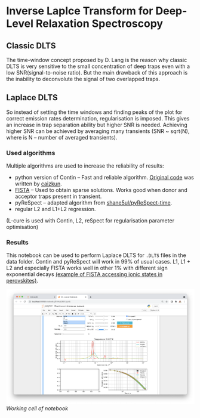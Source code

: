 # Inverse Laplce Transform for Deep-Level Relaxation Spectroscopy

## Classic DLTS
The time-window concept proposed by D. Lang is the reason why classic DLTS is very sensitive to the small concentration of deep traps even with a low SNR(signal-to-noise ratio). But the main drawback of this approach is the inability to deconvolute the signal of two overlapped traps. 

## Laplace DLTS
So instead of setting the time windows and finding peaks of the plot for correct emission rates determination, regularisation is imposed. This gives an increase in trap separation ability but higher SNR is needed. Achieving higher SNR can be achieved by averaging many transients (SNR ~ sqrt(N), where is N – number of averaged transients).

### Used algorithms
Multiple algorithms are used to increase the reliability of results:
* python version of Contin – Fast and reliable algorithm. [Original code](https://github.com/caizkun/pyilt) was written by [caizkun](https://github.com/caizkun). 
* [FISTA](https://github.com/JeanKossaifi/FISTA) – Used to obtain sparse solutions. Works good when donor and acceptor traps present in transient. 
* pyReSpect – adapted algorithm from [shane5ul/pyReSpect-time](https://github.com/shane5ul/pyReSpect-time).
* regular L2 and L1+L2 regression.

(L-cure is used with Contin, L2, reSpect for regularisation parameter optimisation)

### Results
This notebook can be used to perform Laplace DLTS for `.DLTS` files in the data folder. Contin and pyReSpect will work in 99% of usual cases. L1, L1 + L2 and especially FISTA works well in other 1% with different sign exponential decays [(example of FISTA accessing ionic states in perovskites)](https://doi.org/10.1103/PhysRevApplied.13.034018). 

![](screenshot.png)
*Working cell of notebook*
